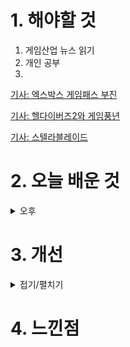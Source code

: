 
# 1. 해야할 것

1. 게임산업 뉴스 읽기 
2. 개인 공부  
3. 

[기사: 엑스박스 게임패스 부진](https://www.gameinsight.co.kr/news/articleView.html?idxno=31816)

[기사: 헬다이버즈2와 게임풍년](https://www.gameple.co.kr/news/articleView.html?idxno=208719)

[기사: 스텔라블레이드](https://www.gameple.co.kr/news/articleView.html?idxno=208721)


# 2. 오늘 배운 것

<details>
<summary>오후</summary>


</details>




# 3. 개선


<details>
<summary>접기/펼치기</summary>


</details>



# 4. 느낀점


